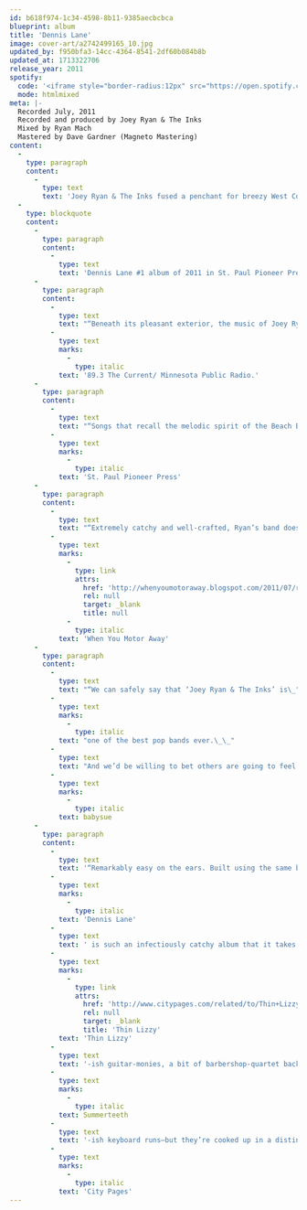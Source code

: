 ```yaml
---
id: b618f974-1c34-4598-8b11-9385aecbcbca
blueprint: album
title: 'Dennis Lane'
image: cover-art/a2742499165_10.jpg
updated_by: f950bfa3-14cc-4364-8541-2df60b084b8b
updated_at: 1713322706
release_year: 2011
spotify:
  code: '<iframe style="border-radius:12px" src="https://open.spotify.com/embed/album/33LPBWyq1koWNlHRuRfPWX?utm_source=generator&theme=0" width="100%" height="352" frameBorder="0" allowfullscreen="" allow="autoplay; clipboard-write; encrypted-media; fullscreen; picture-in-picture" loading="lazy"></iframe>'
  mode: htmlmixed
meta: |-
  Recorded July, 2011
  Recorded and produced by Joey Ryan & The Inks
  Mixed by Ryan Mach
  Mastered by Dave Gardner (Magneto Mastering)
content:
  -
    type: paragraph
    content:
      -
        type: text
        text: 'Joey Ryan & The Inks fused a penchant for breezy West Coast pop with their Midwestern roots, drawing comparison to some of the best of both worlds in the process (Isthmus). ‘Dennis Lane,’ (titled after Joey’s basement where the band does most of their recording) The Inks’ second recording effort was self released in July, 2011 and was voted #1 Minnesota release of 2011 by the St. Paul Pioneer Press. Several songs from the album have received national CMJ airplay and have been featured on local radio station 89.3 The Current.'
  -
    type: blockquote
    content:
      -
        type: paragraph
        content:
          -
            type: text
            text: 'Dennis Lane #1 album of 2011 in St. Paul Pioneer Press'
      -
        type: paragraph
        content:
          -
            type: text
            text: "“Beneath its pleasant exterior, the music of Joey Ryan & The Inks is a study in\_contrasts: sunny California vibes with earthy Midwestern roots; hummable melodies\_with a tinge of melancholy.”\_– "
          -
            type: text
            marks:
              -
                type: italic
            text: '89.3 The Current/ Minnesota Public Radio.'
      -
        type: paragraph
        content:
          -
            type: text
            text: "“Songs that recall the melodic spirit of the Beach Boys, the Byrds and the Beatles.\_There’s such a casual ease in what these guys do, they make elegance feel nearly\_effortless.”\_– "
          -
            type: text
            marks:
              -
                type: italic
            text: 'St. Paul Pioneer Press'
      -
        type: paragraph
        content:
          -
            type: text
            text: "“Extremely catchy and well-crafted, Ryan’s band does pop-rock as well as anybody\_playing today.”\_– "
          -
            type: text
            marks:
              -
                type: link
                attrs:
                  href: 'http://whenyoumotoraway.blogspot.com/2011/07/review-joey-ryan-and-inks-dennis-lane.html'
                  rel: null
                  target: _blank
                  title: null
              -
                type: italic
            text: 'When You Motor Away'
      -
        type: paragraph
        content:
          -
            type: text
            text: "“We can safely say that ‘Joey Ryan & The Inks’ is\_"
          -
            type: text
            marks:
              -
                type: italic
            text: "one of the best pop bands ever.\_\_"
          -
            type: text
            text: "And we’d be willing to bet others are going to feel the exact same way”. –\_"
          -
            type: text
            marks:
              -
                type: italic
            text: babysue
      -
        type: paragraph
        content:
          -
            type: text
            text: '“Remarkably easy on the ears. Built using the same bubblegum-classic-pop-meets-imagistic-melancholic-heartache template as the band’s debut, '
          -
            type: text
            marks:
              -
                type: italic
            text: 'Dennis Lane'
          -
            type: text
            text: ' is such an infectiously catchy album that it takes multiple spins for the urge to head-bob to subside long enough for the careful craftsmanship to become apparent. Many of the primary musical ingredients are instantly familiar—fun-loving '
          -
            type: text
            marks:
              -
                type: link
                attrs:
                  href: 'http://www.citypages.com/related/to/Thin+Lizzy'
                  rel: null
                  target: _blank
                  title: 'Thin Lizzy'
            text: 'Thin Lizzy'
          -
            type: text
            text: '-ish guitar-monies, a bit of barbershop-quartet backing vocal action, spritely '
          -
            type: text
            marks:
              -
                type: italic
            text: Summerteeth
          -
            type: text
            text: '-ish keyboard runs—but they’re cooked up in a distinctive manner that ultimately constitutes a refreshingly idiosyncratic pop platter.” – '
          -
            type: text
            marks:
              -
                type: italic
            text: 'City Pages'
---
```

